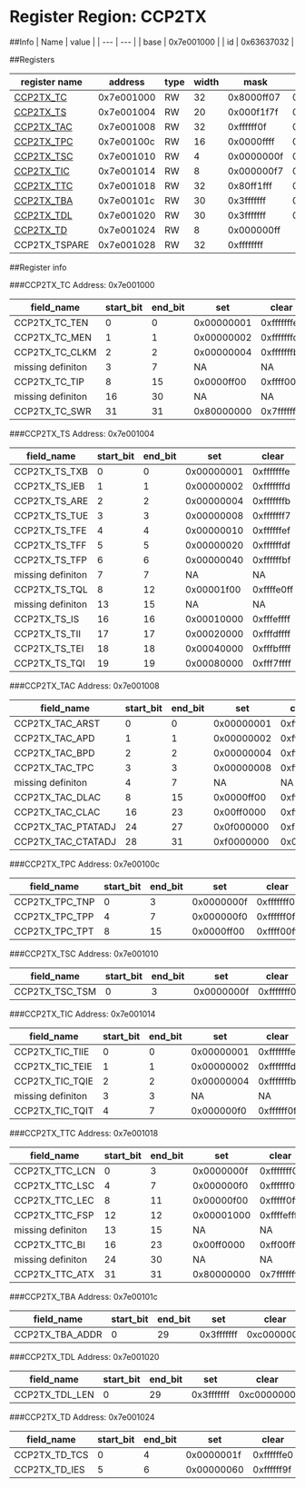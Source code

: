 # Register Region: CCP2TX


##Info
| Name | value |
| --- | --- |
| base | 0x7e001000 |
| id | 0x63637032 |

##Registers

| register name | address | type | width | mask | reset |
| --- | --- | --- | --- | --- | --- |
| [CCP2TX_TC](#ccp2tx_tc) | 0x7e001000 | RW | 32 | 0x8000ff07 | 0x0000ff00 |
| [CCP2TX_TS](#ccp2tx_ts) | 0x7e001004 | RW | 20 | 0x000f1f7f | 0000000000 |
| [CCP2TX_TAC](#ccp2tx_tac) | 0x7e001008 | RW | 32 | 0xffffff0f | 0x77434307 |
| [CCP2TX_TPC](#ccp2tx_tpc) | 0x7e00100c | RW | 16 | 0x0000ffff | 0000000000 |
| [CCP2TX_TSC](#ccp2tx_tsc) | 0x7e001010 | RW | 4 | 0x0000000f | 0x00000002 |
| [CCP2TX_TIC](#ccp2tx_tic) | 0x7e001014 | RW | 8 | 0x000000f7 | 0000000000 |
| [CCP2TX_TTC](#ccp2tx_ttc) | 0x7e001018 | RW | 32 | 0x80ff1fff | 0x00000100 |
| [CCP2TX_TBA](#ccp2tx_tba) | 0x7e00101c | RW | 30 | 0x3fffffff | 0000000000 |
| [CCP2TX_TDL](#ccp2tx_tdl) | 0x7e001020 | RW | 30 | 0x3fffffff | 0000000000 |
| [CCP2TX_TD](#ccp2tx_td) | 0x7e001024 | RW | 8 | 0x000000ff |  |
| CCP2TX_TSPARE | 0x7e001028 | RW | 32 | 0xffffffff |  |

##Register info


###CCP2TX_TC
 Address: 0x7e001000

| field_name | start_bit | end_bit | set | clear | reset |
| --- | --- | --- | --- | --- | --- |
| CCP2TX_TC_TEN | 0 | 0 | 0x00000001 | 0xfffffffe | 0x0 |
| CCP2TX_TC_MEN | 1 | 1 | 0x00000002 | 0xfffffffd | 0x0 |
| CCP2TX_TC_CLKM | 2 | 2 | 0x00000004 | 0xfffffffb | 0x0 |
| missing definiton | 3 | 7 | NA | NA | NA |
| CCP2TX_TC_TIP | 8 | 15 | 0x0000ff00 | 0xffff00ff | 0xff |
| missing definiton | 16 | 30 | NA | NA | NA |
| CCP2TX_TC_SWR | 31 | 31 | 0x80000000 | 0x7fffffff | 0x0 |

###CCP2TX_TS
 Address: 0x7e001004

| field_name | start_bit | end_bit | set | clear | reset |
| --- | --- | --- | --- | --- | --- |
| CCP2TX_TS_TXB | 0 | 0 | 0x00000001 | 0xfffffffe | 0x0 |
| CCP2TX_TS_IEB | 1 | 1 | 0x00000002 | 0xfffffffd | 0x0 |
| CCP2TX_TS_ARE | 2 | 2 | 0x00000004 | 0xfffffffb | 0x0 |
| CCP2TX_TS_TUE | 3 | 3 | 0x00000008 | 0xfffffff7 | 0x0 |
| CCP2TX_TS_TFE | 4 | 4 | 0x00000010 | 0xffffffef | 0x0 |
| CCP2TX_TS_TFF | 5 | 5 | 0x00000020 | 0xffffffdf | 0x0 |
| CCP2TX_TS_TFP | 6 | 6 | 0x00000040 | 0xffffffbf | 0x0 |
| missing definiton | 7 | 7 | NA | NA | NA |
| CCP2TX_TS_TQL | 8 | 12 | 0x00001f00 | 0xffffe0ff | 0x0 |
| missing definiton | 13 | 15 | NA | NA | NA |
| CCP2TX_TS_IS | 16 | 16 | 0x00010000 | 0xfffeffff | 0x0 |
| CCP2TX_TS_TII | 17 | 17 | 0x00020000 | 0xfffdffff | 0x0 |
| CCP2TX_TS_TEI | 18 | 18 | 0x00040000 | 0xfffbffff | 0x0 |
| CCP2TX_TS_TQI | 19 | 19 | 0x00080000 | 0xfff7ffff | 0x0 |

###CCP2TX_TAC
 Address: 0x7e001008

| field_name | start_bit | end_bit | set | clear | reset |
| --- | --- | --- | --- | --- | --- |
| CCP2TX_TAC_ARST | 0 | 0 | 0x00000001 | 0xfffffffe | 0x1 |
| CCP2TX_TAC_APD | 1 | 1 | 0x00000002 | 0xfffffffd | 0x1 |
| CCP2TX_TAC_BPD | 2 | 2 | 0x00000004 | 0xfffffffb | 0x1 |
| CCP2TX_TAC_TPC | 3 | 3 | 0x00000008 | 0xfffffff7 | 0x0 |
| missing definiton | 4 | 7 | NA | NA | NA |
| CCP2TX_TAC_DLAC | 8 | 15 | 0x0000ff00 | 0xffff00ff | 0x43 |
| CCP2TX_TAC_CLAC | 16 | 23 | 0x00ff0000 | 0xff00ffff | 0x43 |
| CCP2TX_TAC_PTATADJ | 24 | 27 | 0x0f000000 | 0xf0ffffff | 0x7 |
| CCP2TX_TAC_CTATADJ | 28 | 31 | 0xf0000000 | 0x0fffffff | 0x7 |

###CCP2TX_TPC
 Address: 0x7e00100c

| field_name | start_bit | end_bit | set | clear | reset |
| --- | --- | --- | --- | --- | --- |
| CCP2TX_TPC_TNP | 0 | 3 | 0x0000000f | 0xfffffff0 | 0x0 |
| CCP2TX_TPC_TPP | 4 | 7 | 0x000000f0 | 0xffffff0f | 0x0 |
| CCP2TX_TPC_TPT | 8 | 15 | 0x0000ff00 | 0xffff00ff | 0x0 |

###CCP2TX_TSC
 Address: 0x7e001010

| field_name | start_bit | end_bit | set | clear | reset |
| --- | --- | --- | --- | --- | --- |
| CCP2TX_TSC_TSM | 0 | 3 | 0x0000000f | 0xfffffff0 | 0x2 |

###CCP2TX_TIC
 Address: 0x7e001014

| field_name | start_bit | end_bit | set | clear | reset |
| --- | --- | --- | --- | --- | --- |
| CCP2TX_TIC_TIIE | 0 | 0 | 0x00000001 | 0xfffffffe | 0x0 |
| CCP2TX_TIC_TEIE | 1 | 1 | 0x00000002 | 0xfffffffd | 0x0 |
| CCP2TX_TIC_TQIE | 2 | 2 | 0x00000004 | 0xfffffffb | 0x0 |
| missing definiton | 3 | 3 | NA | NA | NA |
| CCP2TX_TIC_TQIT | 4 | 7 | 0x000000f0 | 0xffffff0f | 0x0 |

###CCP2TX_TTC
 Address: 0x7e001018

| field_name | start_bit | end_bit | set | clear | reset |
| --- | --- | --- | --- | --- | --- |
| CCP2TX_TTC_LCN | 0 | 3 | 0x0000000f | 0xfffffff0 | 0x0 |
| CCP2TX_TTC_LSC | 4 | 7 | 0x000000f0 | 0xffffff0f | 0x0 |
| CCP2TX_TTC_LEC | 8 | 11 | 0x00000f00 | 0xfffff0ff | 0x1 |
| CCP2TX_TTC_FSP | 12 | 12 | 0x00001000 | 0xffffefff | 0x0 |
| missing definiton | 13 | 15 | NA | NA | NA |
| CCP2TX_TTC_BI | 16 | 23 | 0x00ff0000 | 0xff00ffff | 0x0 |
| missing definiton | 24 | 30 | NA | NA | NA |
| CCP2TX_TTC_ATX | 31 | 31 | 0x80000000 | 0x7fffffff | 0x0 |

###CCP2TX_TBA
 Address: 0x7e00101c

| field_name | start_bit | end_bit | set | clear | reset |
| --- | --- | --- | --- | --- | --- |
| CCP2TX_TBA_ADDR | 0 | 29 | 0x3fffffff | 0xc0000000 | 0x0 |

###CCP2TX_TDL
 Address: 0x7e001020

| field_name | start_bit | end_bit | set | clear | reset |
| --- | --- | --- | --- | --- | --- |
| CCP2TX_TDL_LEN | 0 | 29 | 0x3fffffff | 0xc0000000 | 0x0 |

###CCP2TX_TD
 Address: 0x7e001024

| field_name | start_bit | end_bit | set | clear | reset |
| --- | --- | --- | --- | --- | --- |
| CCP2TX_TD_TCS | 0 | 4 | 0x0000001f | 0xffffffe0 |  |
| CCP2TX_TD_IES | 5 | 6 | 0x00000060 | 0xffffff9f |  |
